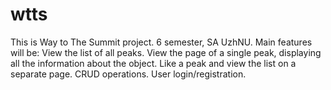 # wtts
This is Way to The Summit project. 6 semester, SA UzhNU. Main features will be:
View the list of all peaks. View the page of a single peak, displaying all the information about the object.
Like a peak and view the list on a separate page.
CRUD operations.
User login/registration.